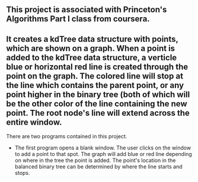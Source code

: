 ## This project is associated with Princeton's Algorithms Part I class from coursera.
## It creates a kdTree data structure with points, which are shown on a graph. When a point is added to the kdTree data structure, a verticle blue or horizontal red line is created through the point on the graph. The colored line will stop at the line which contains the parent point, or any point higher in the binary tree (both of which will be the other color of the line containing the new point. The root node's line will extend across the entire window.

There are two programs contained in this project.
  - The first program opens a blank window. The user clicks on the window to add a point to that spot. The graph will add blue or red line depending on where in the tree the point is added. The point's location in the balanced binary tree can be determined by where the line starts and stops.
   
